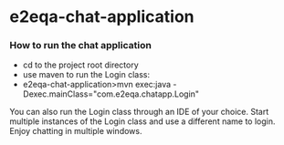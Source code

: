 # e2eqa-chat-application

### How to run the chat application
* cd to the project root directory
* use maven to run the Login class:
* e2eqa-chat-application>mvn exec:java -Dexec.mainClass="com.e2eqa.chatapp.Login"

You can also run the Login class through an IDE of your choice.
Start multiple instances of the Login class and use a different name to login.
Enjoy chatting in multiple windows.